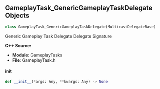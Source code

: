 ## GameplayTask_GenericGameplayTaskDelegate Objects

```python
class GameplayTask_GenericGameplayTaskDelegate(MulticastDelegateBase)
```

Generic Gameplay Task Delegate  Delegate Signature

**C++ Source:**

- **Module**: GameplayTasks
- **File**: GameplayTask.h

<a id="unreal.GameplayTask_GenericGameplayTaskDelegate.__init__"></a>

#### __init__

```python
def __init__(*args: Any, **kwargs: Any) -> None
```

<a id="unreal.GameplayTask_TimeLimitedExecution_TaskFinishDelegate"></a>